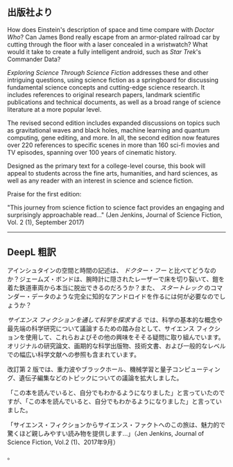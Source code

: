 ## 出版社より

How does Einstein's description of space and time compare with _Doctor Who_? Can James Bond really escape from an armor-plated railroad car by cutting through the floor with a laser concealed in a wristwatch? What would it take to create a fully intelligent android, such as _Star Trek_'s Commander Data?

_Exploring Science Through Science Fiction_ addresses these and other intriguing questions, using science fiction as a springboard for discussing fundamental science concepts and cutting-edge science research. It includes references to original research papers, landmark scientific publications and technical documents, as well as a broad range of science literature at a more popular level.

The revised second edition includes expanded discussions on topics such as gravitational waves and black holes, machine learning and quantum computing, gene editing, and more. In all, the second edition now features over 220 references to specific scenes in more than 160 sci-fi movies and TV episodes, spanning over 100 years of cinematic history.

Designed as the primary text for a college-level course, this book will appeal to students across the fine arts, humanities, and hard sciences, as well as any reader with an interest in science and science fiction.

Praise for the first edition:

"This journey from science fiction to science fact provides an engaging and surprisingly approachable read..." (Jen Jenkins, Journal of Science Fiction, Vol. 2 (1), September 2017)

---

## DeepL 粗訳

アインシュタインの空間と時間の記述は、 _ドクター・フー_ と比べてどうなのか？ジェームズ・ボンドは、腕時計に隠されたレーザーで床を切り裂いて、鎧を着た鉄道車両から本当に脱出できるのだろうか？また、 _スタートレック_ のコマンダー・データのような完全に知的なアンドロイドを作るには何が必要なのでしょうか？

_サイエンス フィクションを通して科学を探求する_ では、科学の基本的な概念や最先端の科学研究について議論するための踏み台として、サイエンス フィクションを使用して、これらおよびその他の興味をそそる疑問に取り組んでいます。オリジナルの研究論文、画期的な科学出版物、技術文書、および一般的なレベルでの幅広い科学文献への参照も含まれています。

改訂第 2 版では、重力波やブラックホール、機械学習と量子コンピューティング、遺伝子編集などのトピックについての議論を拡大しました。

「この本を読んでいると、自分でもわかるようになりました」と言っていたのですが、「この本を読んでいると、自分でもわかるようになりました」と言っていました。

「サイエンス・フィクションからサイエンス・ファクトへのこの旅は、魅力的で驚くほど親しみやすい読み物を提供します...」（Jen Jenkins, Journal of Science Fiction, Vol.2 (1)、2017年9月）

。
